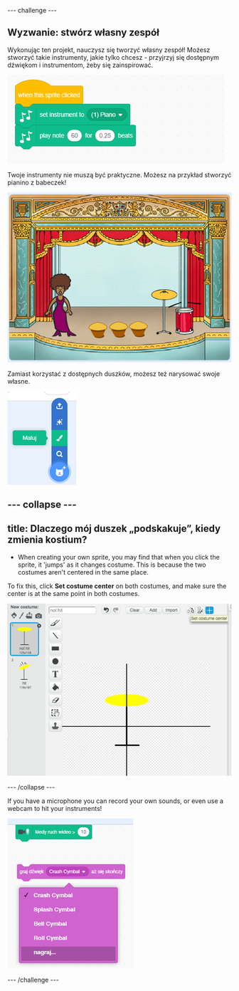 --- challenge ---

## Wyzwanie: stwórz własny zespół

Wykonując ten projekt, nauczysz się tworzyć własny zespół! Możesz stworzyć takie instrumenty, jakie tylko chcesz - przyjrzyj się dostępnym dźwiękom i instrumentom, żeby się zainspirować.

![screenshot](images/band-ideas.png)

Twoje instrumenty nie muszą być praktyczne. Możesz na przykład stworzyć pianino z babeczek!

![screenshot](images/band-piano.png)

Zamiast korzystać z dostępnych duszków, możesz też narysować swoje własne.

![screenshot](images/band-draw.png)

--- collapse ---
---
title: Dlaczego mój duszek „podskakuje”, kiedy zmienia kostium?
---

+ When creating your own sprite, you may find that when you click the sprite, it 'jumps' as it changes costume. This is because the two costumes aren't centered in the same place.

To fix this, click **Set costume center** on both costumes, and make sure the center is at the same point in both costumes.

![screenshot](images/band-center.png)

--- /collapse ---

If you have a microphone you can record your own sounds, or even use a webcam to hit your instruments!

![screenshot](images/band-io.png)

--- /challenge ---